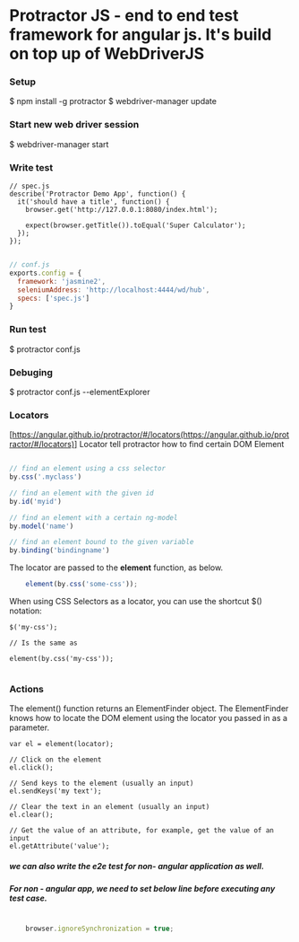 # Protractor JS - end to end test framework for angular js. It's build on top up of WebDriverJS


### Setup
$ npm install -g protractor
$ webdriver-manager update

### Start new web driver session 
$ webdriver-manager start


### Write  test

```
// spec.js
describe('Protractor Demo App', function() {
  it('should have a title', function() {
    browser.get('http://127.0.0.1:8080/index.html');

    expect(browser.getTitle()).toEqual('Super Calculator');
  });
});

```

``` javascript

// conf.js
exports.config = {
  framework: 'jasmine2',
  seleniumAddress: 'http://localhost:4444/wd/hub',
  specs: ['spec.js']
}

```

### Run test

$ protractor conf.js


### Debuging

$ protractor conf.js --elementExplorer

### Locators 
[https://angular.github.io/protractor/#/locators(https://angular.github.io/protractor/#/locators)]
Locator tell protractor how to find certain DOM Element

``` javascript

// find an element using a css selector
by.css('.myclass') 

// find an element with the given id
by.id('myid')

// find an element with a certain ng-model
by.model('name')

// find an element bound to the given variable
by.binding('bindingname')

```

The locator are passed to the **element** function, as below.
``` javascript
	element(by.css('some-css'));

```

When using CSS Selectors as a locator, you can use the shortcut $() notation:
```
$('my-css');

// Is the same as

element(by.css('my-css'));


```

### Actions

The element() function returns an ElementFinder object. The ElementFinder knows how to locate the DOM element using the locator you passed in as a parameter.

```
var el = element(locator);

// Click on the element
el.click();

// Send keys to the element (usually an input)
el.sendKeys('my text');

// Clear the text in an element (usually an input)
el.clear();

// Get the value of an attribute, for example, get the value of an input
el.getAttribute('value');

```



##### we can also write the e2e test for non- angular application as well.

##### For non - angular app, we need to set below line before executing any test case.

``` Javascript
	
	browser.ignoreSynchronization = true;

```

